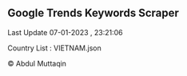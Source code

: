 

## Google Trends Keywords Scraper 
 
Last Update 07-01-2023 , 23:21:06

Country List :
VIETNAM.json



© Abdul Muttaqin 
